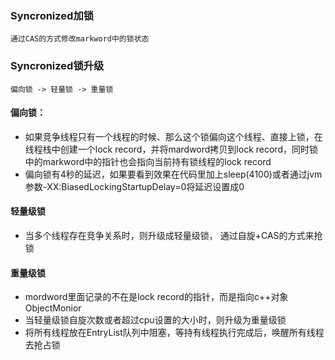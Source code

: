 ### Syncronized加锁
    通过CAS的方式修改markword中的锁状态

### Syncronized锁升级
    偏向锁 -> 轻量锁 -> 重量锁

#### 偏向锁：
- 如果竞争线程只有一个线程的时候、那么这个锁偏向这个线程、直接上锁，在线程栈中创建一个lock record，并将mardword拷贝到lock record，同时锁中的markword中的指针也会指向当前持有锁线程的lock record
- 偏向锁有4秒的延迟，如果要看到效果在代码里加上sleep(4100)或者通过jvm参数-XX:BiasedLockingStartupDelay=0将延迟设置成0

#### 轻量级锁
- 当多个线程存在竞争关系时，则升级成轻量级锁， 通过自旋+CAS的方式来抢锁

#### 重量级锁
- mordword里面记录的不在是lock record的指针，而是指向c++对象ObjectMonior
- 当轻量级锁自旋次数或者超过cpu设置的大小时，则升级为重量级锁
- 将所有线程放在EntryList队列中阻塞，等持有线程执行完成后，唤醒所有线程去抢占锁
